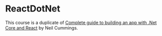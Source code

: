 # ReactDotNet

This course is a duplicate of 
[Complete guide to building an app with .Net Core and React](https://www.udemy.com/course/complete-guide-to-building-an-app-with-net-core-and-react/learn/lecture/24836144#overview) by Neil Cummings.
